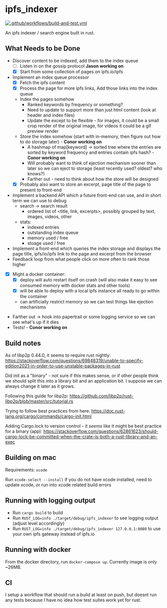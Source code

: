 # ipfs_indexer
[![.github/workflows/build-and-test.yml](https://github.com/compscidr/ipfs_indexer/actions/workflows/build-and-test.yml/badge.svg)](https://github.com/compscidr/ipfs_indexer/actions/workflows/build-and-test.yml)

An ipfs indexer / search engine built in rust.

## What Needs to be Done
- Discover content to be indexed, add them to the index queue
  - [ ] Listen in on the gossip protocol **Jason working on**
  - [X] Start from some collection of pages on ipfs.io/ipfs
- Implement an index queue processor
  - [X] Fetch the ipfs content
  - [X] Process the page for more ipfs links, Add those links into the index queue
  - Index the pages somehow
    - Ranked keywords by frequency or something?
    - Need to update to support more than just html content (look at header and index files)
    - Update the except to be flexible - for images, it could be a small crop render of the original image, for videos it could be a gif preview render
  - Store the index somehow (start with in-memory, then figure out how to do storage later) - **Conor working on**
    - A hashmap of map[keyword] -> sorted tree where the entries are sorted by keyword frequency and entries contain ipfs hash? - **Conor working on**
    - Will probably want to think of ejection mechanism sooner than later so we can eject to storage (least recently used? oldest? who knows?)
    - Farther out - need to think about how the store will be designed
   - [X] Probably also want to store an excerpt, page title of the page to present to front-end
- Implement a backend API which a future front-end can use, and in short term we can use to debug
  - search -> search result
    - ordered list of <title, link, excerpts>, possibly grouped by text, images, videos, other
  - stats:
    - indexed entries
    - outstanding index queue
    - memory used / free
    - stoage used / free
- Implement a front-end which queries the index storage and displays the page title, ipfs/io/ipfs link to the page and excerpt
  from the browser
- Feedback loop from what people click on more often to rank those higher
- [X] Might a docker container:
  - [X] deploy will auto restart itself on crash (will also make it easy to see consumed memory with docker stats and other tools)
  - [X] will be able to deploy with a local ipfs instance all ready to go within the container
  - can artificially restrict memory so we can test things like ejection mechanisms
- Farther out -> hook into papertrail or some logging service so we can see what's up if it dies
- Tests! - **Conor working on**

## Build notes
As of libp2p 0.44.0, it seems to require rust nightly: https://stackoverflow.com/questions/69848319/unable-to-specify-edition2021-in-order-to-use-unstable-packages-in-rust

Did init as a "binary" - not sure if this makes sense, or if other people think we should split this into a library
bit and an application bit. I suppose we can always change it later as it grows.

Following this guide for libp2p:
https://github.com/libp2p/rust-libp2p/blob/master/src/tutorial.rs

Trying to follow best practices from here:
https://doc.rust-lang.org/cargo/commands/cargo-init.html

Adding Cargo.lock to version control - it *seems* like it might be best practice for a binary (app):
https://stackoverflow.com/questions/62861623/should-cargo-lock-be-committed-when-the-crate-is-both-a-rust-library-and-an-exec

## Building on mac

Requirements: `xcode`

Run `xcode-select --install` if you do not have xcode installed, need to update xcode, or run into xcode related build errors

## Running with logging output
- Run `cargo build` to build
- Run `RUST_LOG=info ./target/debug/ipfs_indexer` to see logging output (adjust level accordingly)
- Run `RUST_LOG=info ./target/debug/ipfs_indexer 127.0.0.1:8080` to use your own ipfs gateway instead of ipfs.io

## Running with docker
From the docker directory, run `docker-compose up`. Currently image is only ~26MB.

## CI
I setup a workflow that should run a build at least on push, but doesnt run any tests because I have no idea how test
suites work yet for rust.
